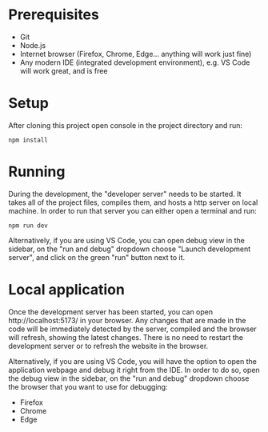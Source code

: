 # Prerequisites

- Git
- Node.js
- Internet browser (Firefox, Chrome, Edge... anything will work just fine)
- Any modern IDE (integrated development environment), e.g. VS Code will work great, and is free

# Setup

After cloning this project open console in the project directory and run:

```
npm install
```

# Running

During the development, the "developer server" needs to be started. It takes all of the project files, compiles them, and hosts a http server on local machine. In order to run that server you can either open a terminal and run:

```
npm run dev
```

Alternatively, if you are using VS Code, you can open debug view in the sidebar, on the "run and debug" dropdown choose "Launch development server", and click on the green "run" button next to it.

# Local application

Once the development server has been started, you can open http://localhost:5173/ in your browser. Any changes that are made in the code will be immediately detected by the server, compiled and the browser will refresh, showing the latest changes. There is no need to restart the development server or to refresh the website in the browser.

Alternatively, if you are using VS Code, you will have the option to open the application webpage and debug it right from the IDE. In order to do so, open the debug view in the sidebar, on the "run and debug" dropdown choose the browser that you want to use for debugging:

- Firefox
- Chrome
- Edge
